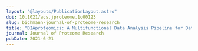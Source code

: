 ```yaml
---
layout: "@layouts/PublicationLayout.astro"
doi: 10.1021/acs.jproteome.1c00123
slug: bichmann-journal-of-proteome-research
title: "DIAproteomics: A Multifunctional Data Analysis Pipeline for Data-Independent Acquisition Proteomics and Peptidomics"
journal: Journal of Proteome Research
pubDate: 2021-6-21
---
```

